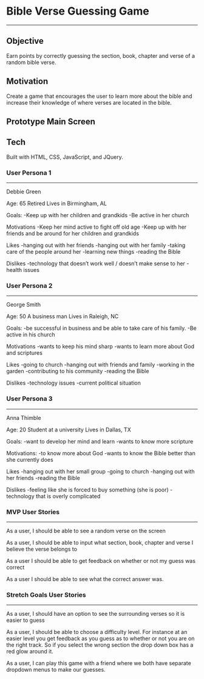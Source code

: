 # Bible Verse Guessing Game
***

## Objective

Earn points by correctly guessing the section, book, chapter and verse of a random
bible verse.

## Motivation

Create a game that encourages the user to learn more about the bible and increase
their knowledge of where verses are located in the bible.

## Prototype Main Screen


## Tech

Built with HTML, CSS, JavaScript, and JQuery.


### User Persona 1
***
Debbie Green

Age: 65
Retired
Lives in Birmingham, AL

Goals:
-Keep up with her children and grandkids
-Be active in her church

Motivations
-Keep her mind active to fight off old age
-Keep up with her friends and be around for her children and grandkids

Likes
-hanging out with her friends
-hanging out with her family
-taking care of the people around her
-learning new things
-reading the Bible

Dislikes
-technology that doesn’t work well / doesn’t make sense to her
-health issues


### User Persona 2
***
George Smith

Age: 50
A business man
Lives in Raleigh, NC

Goals:
-be successful in business and be able to take care of his family.
-Be active in his church

Motivations
-wants to keep his mind sharp
-wants to learn more about God and scriptures

Likes
-going to church
-hanging out with friends and family
-working in the garden
-contributing to his community
-reading the Bible

Dislikes
-technology issues
-current political situation


### User Persona 3
***
Anna Thimble


Age: 20
Student at a university
Lives in Dallas, TX

Goals:
-want to develop her mind and learn
-wants to know more scripture

Motivations:
-to know more about God
-wants to know the Bible better than she currently does

Likes
-hanging out with her small group
-going to church
-hanging out with her friends
-reading the Bible

Dislikes
-feeling like she is forced to buy something (she is poor)
-technology that is overly complicated


### MVP User Stories
***
As a user, I should be able to see a random verse on the screen

As a user, I should be able to input what section, book, chapter and verse I believe the verse belongs to

As a user I should be able to get feedback on whether or not my guess was correct

As a user I should be able to see what the correct answer was.

### Stretch Goals User Stories
***

As a user, I should have an option to see the surrounding verses so it is easier to guess

As a user, I should be able to choose a difficulty level.  For instance at an easier level you get feedback as you guess as to whether or not you are on the right track.  So if you select the wrong section the drop down box has a red glow around it.

As a user, I can play this game with a friend where we both have separate dropdown menus to make our guesses.
